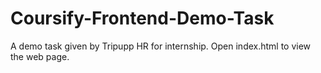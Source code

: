 # Coursify-Frontend-Demo-Task
A demo task given by Tripupp HR for internship.
Open index.html to view the web page.
